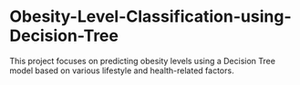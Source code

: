 # Obesity-Level-Classification-using-Decision-Tree
This project focuses on predicting obesity levels using a Decision Tree model based on various lifestyle and health-related factors.
